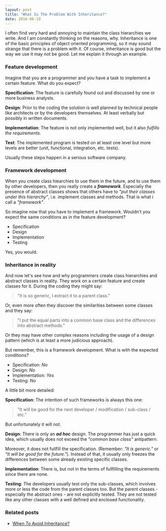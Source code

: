 ```yaml
---
layout: post
title: "What Is The Problem With Inheritance?"
date: 2016-06-19
---
```

I often find very hard and annoying to maintain the class hierarchies we write. And I am constantly thinking on the reasons, why. Inheritance is one of the basic principles of object oriented programming, so it may sound strange that there is a problem with it. Of course, inheritance is good but the way we use it may not be good. Let me explain it through an example.

### Feature development

Imagine that you are a programmer and you have a task to implement a certain feature. What do you expect?

**Specification**: The feature is carefully found out and discussed by one or more business analysts.

**Design**: Prior to the coding the solution is well planned by technical people like architects or by the developers themselves. At least verbally but possibly in written documents.

**Implementation**: The feature is not only implemented well, but it also *fulfills the requirements*.

**Test**: The implemented program is tested on at least one level but more levels are better (unit, functional, integration, etc. tests).

Usually these steps happen in a serious software company.

### Framework development

When you create class hiearchies to use them in the future, and to use them by other developers, then you really create a ***framework***. Especially the presence of abstract classes shows that others have to *"put their classes under this hierarchy"*, i.e. implement classes and methods. That is what i call a *"framework"*.

So imagine now that you have to implement a framework. Wouldn't you expect the same conditions as in the feature development?

* Specification
* Design
* Implementation
* Testing

Yes, you would.

### Inheritance in reality

And now let's see how and why programmers create class hierarchies and abstract classes in reality. They work on a certain feature and create classes for it. During the coding they might say:

> "It is so generic, I extract it to a parent class."

Or, even more often they discover the similarities between some classes and they say:

> "I put the equal parts into a common base class and the differences into abstract methods."

Or they may have other complex reasons including the usage of a design pattern (which is at least a more judicious approach).

But remember, this is a framework development. What is with the expected conditions?

* Specification: *No*
* Design: *No*
* Implementation: *Yes*
* Testing: *No*

A little bit more detailed:

**Specification**: The intention of such frameworks is always this one:

> "It will be good for the next developer / modification / sub-class / etc."

But unfortunately it will not.

**Design**: There is only an ***ad hoc*** design. The programmer has just a quick idea, which usually does not exceed the *"common base class"* antipattern.

Moreover, it does not fullfill the specification. (Remember: *"It is generic."* or *"It will be good for the future."*). Instead of that, it usually only freezes the differences between some already existing specific classes.

**Implementation**: There is, but not in the terms of fullfilling the requirements since there are none.

**Testing**: The developers usually test only the sub-classes, which involves more or less the code from the parent classes too. But the parent classes - especially the abstract ones - are not explicitly tested. They are not tested like any other classes with a well defined and enclosed functionality.

### Related posts

* [When To Avoid Inheritance?](http://petozoltan.github.io/2016/06/18/when-to-avoid-inheritance.html)
